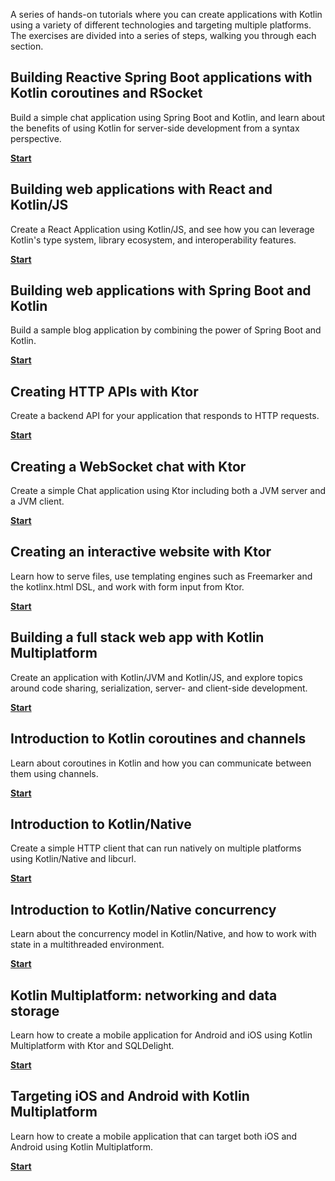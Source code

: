 [//]: # (title: Kotlin hands-on)

A series of hands-on tutorials where you can create applications with Kotlin using a variety of different technologies and targeting multiple platforms.
The exercises are divided into a series of steps, walking you through each section.

## Building Reactive Spring Boot applications with Kotlin coroutines and RSocket

Build a simple chat application using Spring Boot and Kotlin, and learn about the benefits of using Kotlin for server-side development from a syntax perspective.

[**Start**](https://spring.io/guides/tutorials/spring-webflux-kotlin-rsocket/)

## Building web applications with React and Kotlin/JS

Create a React Application using Kotlin/JS, and see how you can leverage Kotlin's type system, library ecosystem, and interoperability features.

[**Start**](js-react.md)

## Building web applications with Spring Boot and Kotlin

Build a sample blog application by combining the power of Spring Boot and Kotlin.

[**Start**](https://spring.io/guides/tutorials/spring-boot-kotlin/)

## Creating HTTP APIs with Ktor

Create a backend API for your application that responds to HTTP requests.

[**Start**](https://ktor.io/docs/creating-http-apis.html)

## Creating a WebSocket chat with Ktor

Create a simple Chat application using Ktor including both a JVM server and a JVM client.

[**Start**](https://ktor.io/docs/creating-web-socket-chat.html)

## Creating an interactive website with Ktor

Learn how to serve files, use templating engines such as Freemarker and the kotlinx.html DSL, and work with form input from Ktor.

[**Start**](https://ktor.io/docs/creating-interactive-website.html)

## Building a full stack web app with Kotlin Multiplatform

Create an application with Kotlin/JVM and Kotlin/JS, and explore topics around code sharing, serialization, server- and client-side development.

[**Start**](multiplatform-full-stack-app.md)

## Introduction to Kotlin coroutines and channels

Learn about coroutines in Kotlin and how you can communicate between them using channels.

[**Start**](coroutines-and-channels.md)

## Introduction to Kotlin/Native

Create a simple HTTP client that can run natively on multiple platforms using Kotlin/Native and libcurl.

[**Start**](native-app-with-c-and-libcurl.md)

## Introduction to Kotlin/Native concurrency

Learn about the concurrency model in Kotlin/Native, and how to work with state in a multithreaded environment.

[**Start**](multiplatform-mobile-concurrency-overview.md)

## Kotlin Multiplatform: networking and data storage

Learn how to create a mobile application for Android and iOS using Kotlin Multiplatform with Ktor and SQLDelight.

[**Start**](multiplatform-mobile-ktor-sqldelight.md)

## Targeting iOS and Android with Kotlin Multiplatform

Learn how to create a mobile application that can target both iOS and Android using Kotlin Multiplatform.

[**Start**](multiplatform-mobile-create-first-app.md)